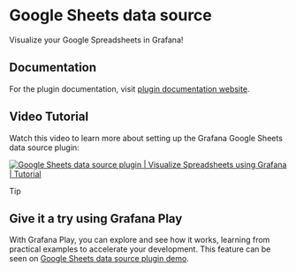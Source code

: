 # Google Sheets data source

Visualize your Google Spreadsheets in Grafana!

## Documentation

For the plugin documentation, visit [plugin documentation website](https://grafana.com/docs/plugins/grafana-googlesheets-datasource/).

## Video Tutorial

Watch this video to learn more about setting up the Grafana Google Sheets data source plugin:

[![Google Sheets data source plugin | Visualize Spreadsheets using Grafana | Tutorial](https://img.youtube.com/vi/hqeqeQFrtSA/hq720.jpg)](https://youtu.be/hqeqeQFrtSA "Grafana Google Sheets data source plugin")

> [!TIP]
> 
> ## Give it a try using Grafana Play
> 
> With Grafana Play, you can explore and see how it works, learning from practical examples to accelerate your development. This feature can be seen on [Google Sheets data source plugin demo](https://play.grafana.org/d/ddkar8yanj56oa/visualizing-google-sheets-data).
